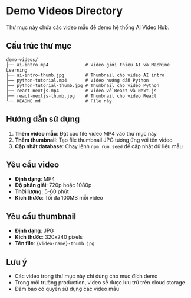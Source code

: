 # Demo Videos Directory

Thư mục này chứa các video mẫu để demo hệ thống AI Video Hub.

## Cấu trúc thư mục

```
demo-videos/
├── ai-intro.mp4              # Video giới thiệu AI và Machine Learning
├── ai-intro-thumb.jpg        # Thumbnail cho video AI intro
├── python-tutorial.mp4       # Video hướng dẫn Python
├── python-tutorial-thumb.jpg # Thumbnail cho video Python
├── react-nextjs.mp4          # Video về React và Next.js
├── react-nextjs-thumb.jpg    # Thumbnail cho video React
└── README.md                 # File này
```

## Hướng dẫn sử dụng

1. **Thêm video mẫu**: Đặt các file video MP4 vào thư mục này
2. **Thêm thumbnail**: Tạo file thumbnail JPG tương ứng với tên video
3. **Cập nhật database**: Chạy lệnh `npm run seed` để cập nhật dữ liệu mẫu

## Yêu cầu video

- **Định dạng**: MP4
- **Độ phân giải**: 720p hoặc 1080p
- **Thời lượng**: 5-60 phút
- **Kích thước**: Tối đa 100MB mỗi video

## Yêu cầu thumbnail

- **Định dạng**: JPG
- **Kích thước**: 320x240 pixels
- **Tên file**: `{video-name}-thumb.jpg`

## Lưu ý

- Các video trong thư mục này chỉ dùng cho mục đích demo
- Trong môi trường production, video sẽ được lưu trữ trên cloud storage
- Đảm bảo có quyền sử dụng các video mẫu 